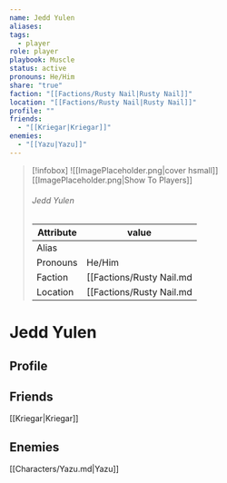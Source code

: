```yaml
---
name: Jedd Yulen
aliases: 
tags:
  - player
role: player
playbook: Muscle
status: active
pronouns: He/Him
share: "true"
faction: "[[Factions/Rusty Nail|Rusty Nail]]"
location: "[[Factions/Rusty Nail|Rusty Nail]]"
profile: ""
friends:
  - "[[Kriegar|Kriegar]]"
enemies:
  - "[[Yazu|Yazu]]"
---
```



> [!infobox]
> ![[ImagePlaceholder.png|cover hsmall]]
> [[ImagePlaceholder.png|Show To Players]]
> ###### Jedd Yulen
> Attribute |  value |
> ---|---|
> Alias | 
> Pronouns | He/Him
> Faction | [[Factions/Rusty Nail.md|Rusty Nail]]
> Location | [[Factions/Rusty Nail.md|Rusty Nail]] |

# Jedd Yulen
## Profile


## Friends
[[Kriegar|Kriegar]]

## Enemies
[[Characters/Yazu.md|Yazu]]
